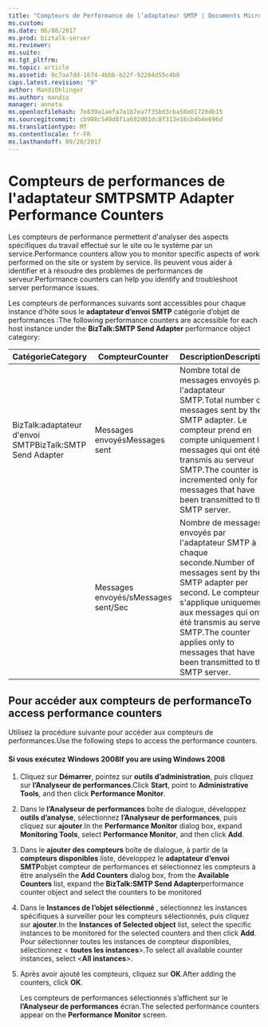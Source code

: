 ```yaml
---
title: "Compteurs de Performance de l’adaptateur SMTP | Documents Microsoft"
ms.custom: 
ms.date: 06/08/2017
ms.prod: biztalk-server
ms.reviewer: 
ms.suite: 
ms.tgt_pltfrm: 
ms.topic: article
ms.assetid: 0c7aa7dd-1674-4bbb-b22f-92204d55c4b8
caps.latest.revision: "9"
author: MandiOhlinger
ms.author: mandia
manager: anneta
ms.openlocfilehash: 7e839a1aefa7a1b7ea7f35bd3cba58e01720db15
ms.sourcegitcommit: cb908c540d8f1a692d01dc8f313e16cb4b4e696d
ms.translationtype: MT
ms.contentlocale: fr-FR
ms.lasthandoff: 09/20/2017
---
```

# <a name="smtp-adapter-performance-counters"></a><span data-ttu-id="f9d7b-102">Compteurs de performances de l'adaptateur SMTP</span><span class="sxs-lookup"><span data-stu-id="f9d7b-102">SMTP Adapter Performance Counters</span></span>
<span data-ttu-id="f9d7b-103">Les compteurs de performance permettent d'analyser des aspects spécifiques du travail effectué sur le site ou le système par un service.</span><span class="sxs-lookup"><span data-stu-id="f9d7b-103">Performance counters allow you to monitor specific aspects of work performed on the site or system by service.</span></span> <span data-ttu-id="f9d7b-104">Ils peuvent vous aider à identifier et à résoudre des problèmes de performances de serveur.</span><span class="sxs-lookup"><span data-stu-id="f9d7b-104">Performance counters can help you identify and troubleshoot server performance issues.</span></span>  
  
 <span data-ttu-id="f9d7b-105">Les compteurs de performances suivants sont accessibles pour chaque instance d’hôte sous le **adaptateur d’envoi SMTP** catégorie d’objet de performances :</span><span class="sxs-lookup"><span data-stu-id="f9d7b-105">The following performance counters are accessible for each host instance under the **BizTalk:SMTP Send Adapter** performance object category:</span></span>  
  
|<span data-ttu-id="f9d7b-106">**Catégorie**</span><span class="sxs-lookup"><span data-stu-id="f9d7b-106">**Category**</span></span>|<span data-ttu-id="f9d7b-107">**Compteur**</span><span class="sxs-lookup"><span data-stu-id="f9d7b-107">**Counter**</span></span>|<span data-ttu-id="f9d7b-108">**Description**</span><span class="sxs-lookup"><span data-stu-id="f9d7b-108">**Description**</span></span>|  
|------------------|-----------------|---------------------|  
|<span data-ttu-id="f9d7b-109">BizTalk:adaptateur d'envoi SMTP</span><span class="sxs-lookup"><span data-stu-id="f9d7b-109">BizTalk:SMTP Send Adapter</span></span>|<span data-ttu-id="f9d7b-110">Messages envoyés</span><span class="sxs-lookup"><span data-stu-id="f9d7b-110">Messages sent</span></span>|<span data-ttu-id="f9d7b-111">Nombre total de messages envoyés par l'adaptateur SMTP.</span><span class="sxs-lookup"><span data-stu-id="f9d7b-111">Total number of messages sent by the SMTP adapter.</span></span> <span data-ttu-id="f9d7b-112">Le compteur prend en compte uniquement les messages qui ont été transmis au serveur SMTP.</span><span class="sxs-lookup"><span data-stu-id="f9d7b-112">The counter is incremented only for messages that have been transmitted to the SMTP server.</span></span>|  
||<span data-ttu-id="f9d7b-113">Messages envoyés/s</span><span class="sxs-lookup"><span data-stu-id="f9d7b-113">Messages sent/Sec</span></span>|<span data-ttu-id="f9d7b-114">Nombre de messages envoyés par l'adaptateur SMTP à chaque seconde.</span><span class="sxs-lookup"><span data-stu-id="f9d7b-114">Number of messages sent by the SMTP adapter per second.</span></span> <span data-ttu-id="f9d7b-115">Le compteur s'applique uniquement aux messages qui ont été transmis au serveur SMTP.</span><span class="sxs-lookup"><span data-stu-id="f9d7b-115">The counter applies only to messages that have been transmitted to the SMTP server.</span></span>|  
  
## <a name="to-access-performance-counters"></a><span data-ttu-id="f9d7b-116">Pour accéder aux compteurs de performance</span><span class="sxs-lookup"><span data-stu-id="f9d7b-116">To access performance counters</span></span>  
 <span data-ttu-id="f9d7b-117">Utilisez la procédure suivante pour accéder aux compteurs de performances.</span><span class="sxs-lookup"><span data-stu-id="f9d7b-117">Use the following steps to access the performance counters.</span></span>  
  
#### <a name="if-you-are-using-windows-2008"></a><span data-ttu-id="f9d7b-118">Si vous exécutez Windows 2008</span><span class="sxs-lookup"><span data-stu-id="f9d7b-118">If you are using Windows 2008</span></span>  
  
1.  <span data-ttu-id="f9d7b-119">Cliquez sur **Démarrer**, pointez sur **outils d’administration**, puis cliquez sur **l’Analyseur de performances**.</span><span class="sxs-lookup"><span data-stu-id="f9d7b-119">Click **Start**, point to **Administrative Tools**, and then click **Performance Monitor**.</span></span>  
  
2.  <span data-ttu-id="f9d7b-120">Dans le **l’Analyseur de performances** boîte de dialogue, développez **outils d’analyse**, sélectionnez **l’Analyseur de performances**, puis cliquez sur **ajouter**.</span><span class="sxs-lookup"><span data-stu-id="f9d7b-120">In the **Performance Monitor** dialog box, expand **Monitoring Tools**, select **Performance Monitor**, and then click **Add**.</span></span>  
  
3.  <span data-ttu-id="f9d7b-121">Dans le **ajouter des compteurs** boîte de dialogue, à partir de la **compteurs disponibles** liste, développez le **adaptateur d’envoi SMTP**objet compteur de performances et sélectionnez les compteurs à être analysé</span><span class="sxs-lookup"><span data-stu-id="f9d7b-121">In the **Add Counters** dialog box, from the **Available Counters** list, expand the **BizTalk:SMTP Send Adapter**performance counter object and select the counters to be monitored</span></span>  
  
4.  <span data-ttu-id="f9d7b-122">Dans le **Instances de l’objet sélectionné** , sélectionnez les instances spécifiques à surveiller pour les compteurs sélectionnés, puis cliquez sur **ajouter**.</span><span class="sxs-lookup"><span data-stu-id="f9d7b-122">In the **Instances of Selected object** list, select the specific instances to be monitored for the selected counters and then click **Add**.</span></span>  <span data-ttu-id="f9d7b-123">Pour sélectionner toutes les instances de compteur disponibles, sélectionnez \< **toutes les instances**>.</span><span class="sxs-lookup"><span data-stu-id="f9d7b-123">To select all available counter instances, select \<**All instances**>.</span></span>  
  
5.  <span data-ttu-id="f9d7b-124">Après avoir ajouté les compteurs, cliquez sur **OK**.</span><span class="sxs-lookup"><span data-stu-id="f9d7b-124">After adding the counters, click **OK**.</span></span>  
  
     <span data-ttu-id="f9d7b-125">Les compteurs de performances sélectionnés s’affichent sur le **l’Analyseur de performances** écran.</span><span class="sxs-lookup"><span data-stu-id="f9d7b-125">The selected performance counters appear on the **Performance Monitor** screen.</span></span>